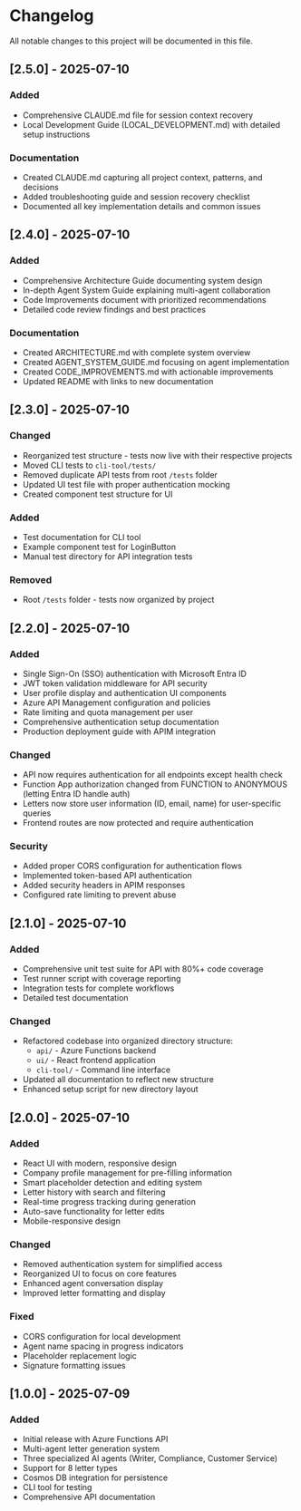 # Changelog

All notable changes to this project will be documented in this file.

## [2.5.0] - 2025-07-10

### Added
- Comprehensive CLAUDE.md file for session context recovery
- Local Development Guide (LOCAL_DEVELOPMENT.md) with detailed setup instructions

### Documentation
- Created CLAUDE.md capturing all project context, patterns, and decisions
- Added troubleshooting guide and session recovery checklist
- Documented all key implementation details and common issues

## [2.4.0] - 2025-07-10

### Added
- Comprehensive Architecture Guide documenting system design
- In-depth Agent System Guide explaining multi-agent collaboration
- Code Improvements document with prioritized recommendations
- Detailed code review findings and best practices

### Documentation
- Created ARCHITECTURE.md with complete system overview
- Created AGENT_SYSTEM_GUIDE.md focusing on agent implementation
- Created CODE_IMPROVEMENTS.md with actionable improvements
- Updated README with links to new documentation

## [2.3.0] - 2025-07-10

### Changed
- Reorganized test structure - tests now live with their respective projects
- Moved CLI tests to `cli-tool/tests/`
- Removed duplicate API tests from root `/tests` folder
- Updated UI test file with proper authentication mocking
- Created component test structure for UI

### Added
- Test documentation for CLI tool
- Example component test for LoginButton
- Manual test directory for API integration tests

### Removed
- Root `/tests` folder - tests now organized by project

## [2.2.0] - 2025-07-10

### Added
- Single Sign-On (SSO) authentication with Microsoft Entra ID
- JWT token validation middleware for API security
- User profile display and authentication UI components
- Azure API Management configuration and policies
- Rate limiting and quota management per user
- Comprehensive authentication setup documentation
- Production deployment guide with APIM integration

### Changed
- API now requires authentication for all endpoints except health check
- Function App authorization changed from FUNCTION to ANONYMOUS (letting Entra ID handle auth)
- Letters now store user information (ID, email, name) for user-specific queries
- Frontend routes are now protected and require authentication

### Security
- Added proper CORS configuration for authentication flows
- Implemented token-based API authentication
- Added security headers in APIM responses
- Configured rate limiting to prevent abuse

## [2.1.0] - 2025-07-10

### Added
- Comprehensive unit test suite for API with 80%+ code coverage
- Test runner script with coverage reporting
- Integration tests for complete workflows
- Detailed test documentation

### Changed
- Refactored codebase into organized directory structure:
  - `api/` - Azure Functions backend
  - `ui/` - React frontend application  
  - `cli-tool/` - Command line interface
- Updated all documentation to reflect new structure
- Enhanced setup script for new directory layout

## [2.0.0] - 2025-07-10

### Added
- React UI with modern, responsive design
- Company profile management for pre-filling information
- Smart placeholder detection and editing system
- Letter history with search and filtering
- Real-time progress tracking during generation
- Auto-save functionality for letter edits
- Mobile-responsive design

### Changed
- Removed authentication system for simplified access
- Reorganized UI to focus on core features
- Enhanced agent conversation display
- Improved letter formatting and display

### Fixed
- CORS configuration for local development
- Agent name spacing in progress indicators
- Placeholder replacement logic
- Signature formatting issues

## [1.0.0] - 2025-07-09

### Added
- Initial release with Azure Functions API
- Multi-agent letter generation system
- Three specialized AI agents (Writer, Compliance, Customer Service)
- Support for 8 letter types
- Cosmos DB integration for persistence
- CLI tool for testing
- Comprehensive API documentation